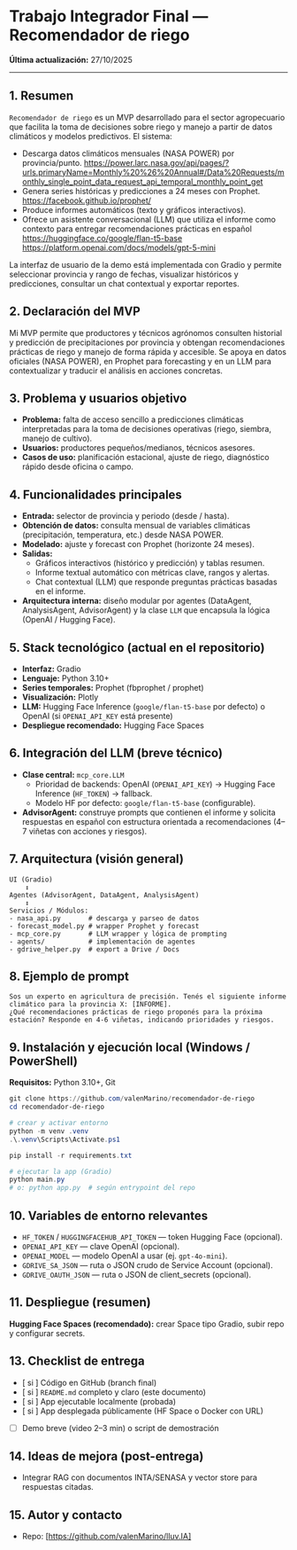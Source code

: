 # Trabajo Integrador Final — Recomendador de riego

**Última actualización:** 27/10/2025

---

## 1. Resumen

`Recomendador de riego` es un MVP desarrollado para el sector agropecuario que facilita la toma de decisiones sobre riego y manejo a partir de datos climáticos y modelos predictivos. El sistema:

- Descarga datos climáticos mensuales (NASA POWER) por provincia/punto.
  https://power.larc.nasa.gov/api/pages/?urls.primaryName=Monthly%20%26%20Annual#/Data%20Requests/monthly_single_point_data_request_api_temporal_monthly_point_get
- Genera series históricas y predicciones a 24 meses con Prophet.
  https://facebook.github.io/prophet/
- Produce informes automáticos (texto y gráficos interactivos).
- Ofrece un asistente conversacional (LLM) que utiliza el informe como contexto para entregar recomendaciones prácticas en español
  https://huggingface.co/google/flan-t5-base
  https://platform.openai.com/docs/models/gpt-5-mini
  
La interfaz de usuario de la demo está implementada con Gradio y permite seleccionar provincia y rango de fechas, visualizar históricos y predicciones, consultar un chat contextual y exportar reportes.

## 2. Declaración del MVP

Mi MVP permite que productores y técnicos agrónomos consulten historial y predicción de precipitaciones por provincia y obtengan recomendaciones prácticas de riego y manejo de forma rápida y accesible. Se apoya en datos oficiales (NASA POWER), en Prophet para forecasting y en un LLM para contextualizar y traducir el análisis en acciones concretas.

## 3. Problema y usuarios objetivo

- **Problema:** falta de acceso sencillo a predicciones climáticas interpretadas para la toma de decisiones operativas (riego, siembra, manejo de cultivo).
- **Usuarios:** productores pequeños/medianos, técnicos asesores.
- **Casos de uso:** planificación estacional, ajuste de riego, diagnóstico rápido desde oficina o campo.

## 4. Funcionalidades principales

- **Entrada:** selector de provincia y periodo (desde / hasta).
- **Obtención de datos:** consulta mensual de variables climáticas (precipitación, temperatura, etc.) desde NASA POWER.
- **Modelado:** ajuste y forecast con Prophet (horizonte 24 meses).
- **Salidas:**
	- Gráficos interactivos (histórico y predicción) y tablas resumen.
	- Informe textual automático con métricas clave, rangos y alertas.
	- Chat contextual (LLM) que responde preguntas prácticas basadas en el informe.
- **Arquitectura interna:** diseño modular por agentes (DataAgent, AnalysisAgent, AdvisorAgent) y la clase `LLM` que encapsula la lógica (OpenAI / Hugging Face).

## 5. Stack tecnológico (actual en el repositorio)

- **Interfaz:** Gradio
- **Lenguaje:** Python 3.10+
- **Series temporales:** Prophet (fbprophet / prophet)
- **Visualización:** Plotly
- **LLM:** Hugging Face Inference (`google/flan-t5-base` por defecto) o OpenAI (si `OPENAI_API_KEY` está presente)
- **Despliegue recomendado:** Hugging Face Spaces

## 6. Integración del LLM (breve técnico)

- **Clase central:** `mcp_core.LLM`
	- Prioridad de backends: OpenAI (`OPENAI_API_KEY`) → Hugging Face Inference (`HF_TOKEN`) → fallback.
	- Modelo HF por defecto: `google/flan-t5-base` (configurable).
- **AdvisorAgent:** construye prompts que contienen el informe y solicita respuestas en español con estructura orientada a recomendaciones (4–7 viñetas con acciones y riesgos).

## 7. Arquitectura (visión general)

```
UI (Gradio)
	↕
Agentes (AdvisorAgent, DataAgent, AnalysisAgent)
	↕
Servicios / Módulos:
- nasa_api.py       # descarga y parseo de datos
- forecast_model.py # wrapper Prophet y forecast
- mcp_core.py       # LLM wrapper y lógica de prompting
- agents/           # implementación de agentes
- gdrive_helper.py  # export a Drive / Docs
```

## 8. Ejemplo de prompt

```
Sos un experto en agricultura de precisión. Tenés el siguiente informe climático para la provincia X: [INFORME].
¿Qué recomendaciones prácticas de riego proponés para la próxima estación? Responde en 4-6 viñetas, indicando prioridades y riesgos.
```

## 9. Instalación y ejecución local (Windows / PowerShell)

**Requisitos:** Python 3.10+, Git

```powershell
git clone https://github.com/valenMarino/recomendador-de-riego
cd recomendador-de-riego

# crear y activar entorno
python -m venv .venv
.\.venv\Scripts\Activate.ps1

pip install -r requirements.txt

# ejecutar la app (Gradio)
python main.py
# o: python app.py  # según entrypoint del repo
```

## 10. Variables de entorno relevantes

- `HF_TOKEN` / `HUGGINGFACEHUB_API_TOKEN` — token Hugging Face (opcional).
- `OPENAI_API_KEY` — clave OpenAI (opcional).
- `OPENAI_MODEL` — modelo OpenAI a usar (ej. `gpt-4o-mini`).
- `GDRIVE_SA_JSON` — ruta o JSON crudo de Service Account (opcional).
- `GDRIVE_OAUTH_JSON` — ruta o JSON de client_secrets (opcional).

## 11. Despliegue (resumen)

**Hugging Face Spaces (recomendado):** crear Space tipo Gradio, subir repo y configurar secrets.


## 13. Checklist de entrega

- [ si ] Código en GitHub (branch final)
- [ si ] `README.md` completo y claro (este documento)
- [ si ] App ejecutable localmente (probada)
- [ si ] App desplegada públicamente (HF Space o Docker con URL)
- [    ] Demo breve (video 2–3 min) o script de demostración

## 14. Ideas de mejora (post-entrega)

- Integrar RAG con documentos INTA/SENASA y vector store para respuestas citadas.

## 15. Autor y contacto

- Repo: [https://github.com/valenMarino/lluv.IA]
